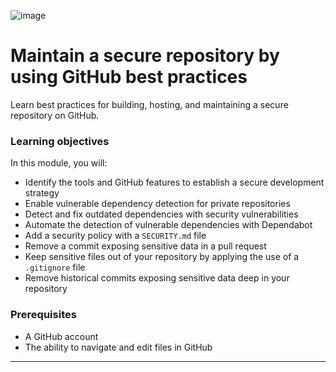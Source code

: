 ![image](https://github.com/AndreCoutinhom/github_administration_study_path/assets/91290799/13f51ea7-5ac8-4b04-90bf-88b0f83a8e1a)

# Maintain a secure repository by using GitHub best practices

Learn best practices for building, hosting, and maintaining a secure repository on GitHub.

### Learning objectives

In this module, you will:

* Identify the tools and GitHub features to establish a secure development strategy
* Enable vulnerable dependency detection for private repositories
* Detect and fix outdated dependencies with security vulnerabilities
* Automate the detection of vulnerable dependencies with Dependabot
* Add a security policy with a `SECURITY.md` file
* Remove a commit exposing sensitive data in a pull request
* Keep sensitive files out of your repository by applying the use of a `.gitignore` file
* Remove historical commits exposing sensitive data deep in your repository

### Prerequisites

* A GitHub account
* The ability to navigate and edit files in GitHub

---
